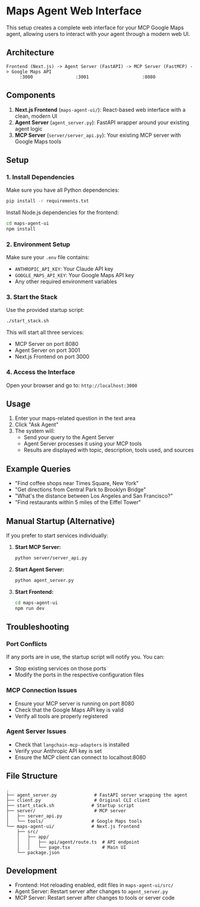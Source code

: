 # Maps Agent Web Interface

This setup creates a complete web interface for your MCP Google Maps agent, allowing users to interact with your agent through a modern web UI.

## Architecture

```
Frontend (Next.js) -> Agent Server (FastAPI) -> MCP Server (FastMCP) -> Google Maps API
     :3000                :3001                    :8080
```

## Components

1. **Next.js Frontend** (`maps-agent-ui/`): React-based web interface with a clean, modern UI
2. **Agent Server** (`agent_server.py`): FastAPI wrapper around your existing agent logic
3. **MCP Server** (`server/server_api.py`): Your existing MCP server with Google Maps tools

## Setup

### 1. Install Dependencies

Make sure you have all Python dependencies:
```bash
pip install -r requirements.txt
```

Install Node.js dependencies for the frontend:
```bash
cd maps-agent-ui
npm install
```

### 2. Environment Setup

Make sure your `.env` file contains:
- `ANTHROPIC_API_KEY`: Your Claude API key
- `GOOGLE_MAPS_API_KEY`: Your Google Maps API key
- Any other required environment variables

### 3. Start the Stack

Use the provided startup script:
```bash
./start_stack.sh
```

This will start all three services:
- MCP Server on port 8080
- Agent Server on port 3001  
- Next.js Frontend on port 3000

### 4. Access the Interface

Open your browser and go to: `http://localhost:3000`

## Usage

1. Enter your maps-related question in the text area
2. Click "Ask Agent" 
3. The system will:
   - Send your query to the Agent Server
   - Agent Server processes it using your MCP tools
   - Results are displayed with topic, description, tools used, and sources

## Example Queries

- "Find coffee shops near Times Square, New York"
- "Get directions from Central Park to Brooklyn Bridge"
- "What's the distance between Los Angeles and San Francisco?"
- "Find restaurants within 5 miles of the Eiffel Tower"

## Manual Startup (Alternative)

If you prefer to start services individually:

1. **Start MCP Server:**
   ```bash
   python server/server_api.py
   ```

2. **Start Agent Server:**
   ```bash
   python agent_server.py
   ```

3. **Start Frontend:**
   ```bash
   cd maps-agent-ui
   npm run dev
   ```

## Troubleshooting

### Port Conflicts
If any ports are in use, the startup script will notify you. You can:
- Stop existing services on those ports
- Modify the ports in the respective configuration files

### MCP Connection Issues
- Ensure your MCP server is running on port 8080
- Check that the Google Maps API key is valid
- Verify all tools are properly registered

### Agent Server Issues
- Check that `langchain-mcp-adapters` is installed
- Verify your Anthropic API key is set
- Ensure the MCP client can connect to localhost:8080

## File Structure

```
.
├── agent_server.py              # FastAPI server wrapping the agent
├── client.py                    # Original CLI client
├── start_stack.sh              # Startup script
├── server/                      # MCP server
│   ├── server_api.py
│   └── tools/                  # Google Maps tools
└── maps-agent-ui/              # Next.js frontend
    ├── src/
    │   ├── app/
    │   │   ├── api/agent/route.ts  # API endpoint
    │   │   └── page.tsx            # Main UI
    └── package.json
```

## Development

- Frontend: Hot reloading enabled, edit files in `maps-agent-ui/src/`
- Agent Server: Restart server after changes to `agent_server.py`
- MCP Server: Restart server after changes to tools or server code